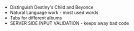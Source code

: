- Distinguish Destiny's Child and Beyonce
- Natural Language work - most used words
- Tabs for different albums
- SERVER SIDE INPUT VALIDATION - keeps away bad code